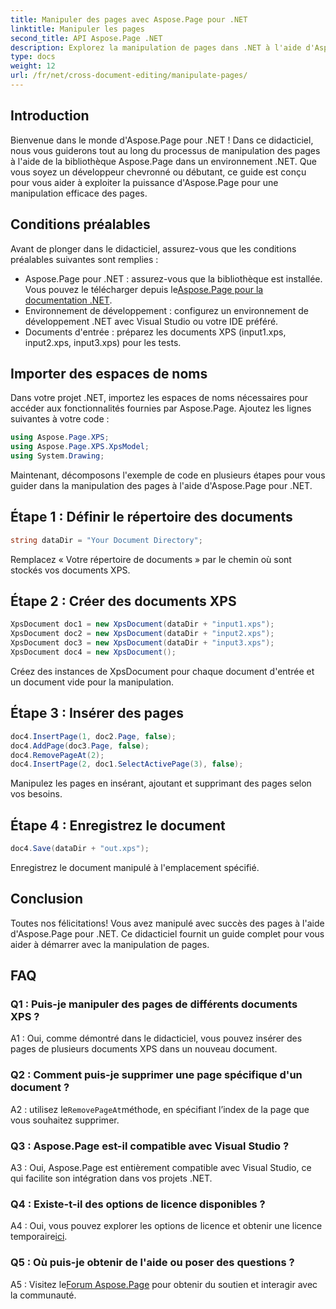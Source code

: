 ```yaml
---
title: Manipuler des pages avec Aspose.Page pour .NET
linktitle: Manipuler les pages
second_title: API Aspose.Page .NET
description: Explorez la manipulation de pages dans .NET à l'aide d'Aspose.Page, une bibliothèque puissante pour gérer les documents XPS. Suivez notre guide étape par étape pour des résultats efficaces.
type: docs
weight: 12
url: /fr/net/cross-document-editing/manipulate-pages/
---
```

## Introduction

Bienvenue dans le monde d'Aspose.Page pour .NET ! Dans ce didacticiel, nous vous guiderons tout au long du processus de manipulation des pages à l'aide de la bibliothèque Aspose.Page dans un environnement .NET. Que vous soyez un développeur chevronné ou débutant, ce guide est conçu pour vous aider à exploiter la puissance d'Aspose.Page pour une manipulation efficace des pages.

## Conditions préalables

Avant de plonger dans le didacticiel, assurez-vous que les conditions préalables suivantes sont remplies :

-  Aspose.Page pour .NET : assurez-vous que la bibliothèque est installée. Vous pouvez le télécharger depuis le[Aspose.Page pour la documentation .NET](https://reference.aspose.com/page/net/).
- Environnement de développement : configurez un environnement de développement .NET avec Visual Studio ou votre IDE préféré.
- Documents d'entrée : préparez les documents XPS (input1.xps, input2.xps, input3.xps) pour les tests.

## Importer des espaces de noms

Dans votre projet .NET, importez les espaces de noms nécessaires pour accéder aux fonctionnalités fournies par Aspose.Page. Ajoutez les lignes suivantes à votre code :

```csharp
using Aspose.Page.XPS;
using Aspose.Page.XPS.XpsModel;
using System.Drawing;
```

Maintenant, décomposons l'exemple de code en plusieurs étapes pour vous guider dans la manipulation des pages à l'aide d'Aspose.Page pour .NET.

## Étape 1 : Définir le répertoire des documents

```csharp
string dataDir = "Your Document Directory";
```

Remplacez « Votre répertoire de documents » par le chemin où sont stockés vos documents XPS.

## Étape 2 : Créer des documents XPS

```csharp
XpsDocument doc1 = new XpsDocument(dataDir + "input1.xps");
XpsDocument doc2 = new XpsDocument(dataDir + "input2.xps");
XpsDocument doc3 = new XpsDocument(dataDir + "input3.xps");
XpsDocument doc4 = new XpsDocument();
```

Créez des instances de XpsDocument pour chaque document d'entrée et un document vide pour la manipulation.

## Étape 3 : Insérer des pages

```csharp
doc4.InsertPage(1, doc2.Page, false);
doc4.AddPage(doc3.Page, false);
doc4.RemovePageAt(2);
doc4.InsertPage(2, doc1.SelectActivePage(3), false);
```

Manipulez les pages en insérant, ajoutant et supprimant des pages selon vos besoins.

## Étape 4 : Enregistrez le document

```csharp
doc4.Save(dataDir + "out.xps");
```

Enregistrez le document manipulé à l'emplacement spécifié.

## Conclusion

Toutes nos félicitations! Vous avez manipulé avec succès des pages à l'aide d'Aspose.Page pour .NET. Ce didacticiel fournit un guide complet pour vous aider à démarrer avec la manipulation de pages.

## FAQ

### Q1 : Puis-je manipuler des pages de différents documents XPS ?

A1 : Oui, comme démontré dans le didacticiel, vous pouvez insérer des pages de plusieurs documents XPS dans un nouveau document.

### Q2 : Comment puis-je supprimer une page spécifique d'un document ?

 A2 : utilisez le`RemovePageAt`méthode, en spécifiant l’index de la page que vous souhaitez supprimer.

### Q3 : Aspose.Page est-il compatible avec Visual Studio ?

A3 : Oui, Aspose.Page est entièrement compatible avec Visual Studio, ce qui facilite son intégration dans vos projets .NET.

### Q4 : Existe-t-il des options de licence disponibles ?

 A4 : Oui, vous pouvez explorer les options de licence et obtenir une licence temporaire[ici](https://purchase.aspose.com/temporary-license/).

### Q5 : Où puis-je obtenir de l'aide ou poser des questions ?

 A5 : Visitez le[Forum Aspose.Page](https://forum.aspose.com/c/page/39) pour obtenir du soutien et interagir avec la communauté.